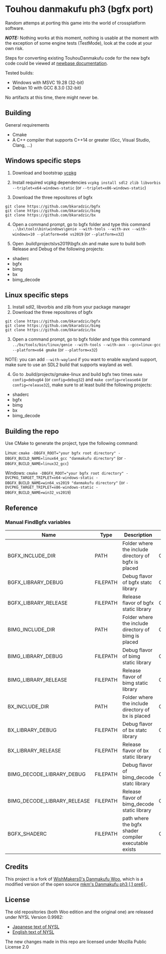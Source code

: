 # Touhou danmakufu ph3 (bgfx port)
Random attemps at porting this game into the world of crossplatform software.

***NOTE:*** Nothing works at this moment, nothing is usable at the moment with the exception of some engine tests (TestMode), look at the code at your own risk.

Steps for converting existing TouhouDanmakufu code for the new bgfx code could be viewed at [newbase documentation](https://github.com/arves100/danmakufu/tree/newbase/newbase).

Tested builds:
- Windows with MSVC 19.28 (32-bit)
- Debian 10 with GCC 8.3.0 (32-bit)

No artifacts at this time, there might never be.

## Building

General requirements
- Cmake
- A C++ compiler that supports C++14 or greater (Gcc, Visual Studio, Clang, ...)

## Windows specific steps
1. Download and bootstrap [vcpkg](https://github.com/microsoft/vcpkg)
2. Install required vcpkg dependencies
`vcpkg install sdl2 zlib libvorbis --triplet=x64-windows-static` (or `--triplet=x86-windows-static`)

3. Download the three repositores of bgfx
```
git clone https://github.com/bkaradzic/bgfx
git clone https://github.com/bkaradzic/bimg
git clone https://github.com/bkaradzic/bx
```

4. Open a command prompt, go to bgfx folder and type this command
`..\bx\tools\bin\windows\genie --with-tools --with-avx --with-windows=10 --platform=x64 vs2019` (or `--platform=x32`)

5. Open .build\projects\vs2019\bgfx.sln and make sure to build both Release and Debug of the following projects:
- shaderc
- bgfx
- bimg
- bx
- bimg_decode
 
## Linux specific steps
1. Install sdl2, libvorbis and zlib from your package manager
2. Download the three repositores of bgfx
```
git clone https://github.com/bkaradzic/bgfx
git clone https://github.com/bkaradzic/bimg
git clone https://github.com/bkaradzic/bx
```
3. Open a command prompt, go to bgfx folder and type this command
`../bx/tools/bin/linux/genie --with-tools --with-avx --gcc=linux-gcc --platform=x64 gmake` (or `--platform=x32`)

NOTE: you can add `--with-wayland` if you want to enable wayland support, make sure to use an SDL2 build that supports wayland as well.

4. Go to .build/projects/gmake-linux and build bgfx two times `make config=debug64` (or `config=debug32`) and `make config=release64` (or `config=release32`), make sure to at least build the following projects:
- shaderc
- bgfx
- bimg
- bx
- bimg_decode

## Building the repo
Use CMake to generate the project, type the following command:

Linux: `cmake -DBGFX_ROOT="your bgfx root directory" -DBGFX_BUILD_NAME=linux64_gcc "danmakufu directory"` (or `-DBGFX_BUILD_NAME=linux32_gcc`)

Windows: `cmake -DBGFX_ROOT="your bgfx root directory" -DVCPKG_TARGET_TRIPLET=x64-windows-static -DBGFX_BUILD_NAME=win64_vs2019 "danmakufu directory"` (or `-DVCPKG_TARGET_TRIPLET=x86-windows-static -DBGFX_BUILD_NAME=win32_vs2019`)

## Reference

### Manual FindBgfx variables
| Name | Type | Description | Example |
| ---- | ---- | ----------- | ------- |
| BGFX_INCLUDE_DIR | PATH |  Folder where the include directory of bgfx is placed | C:\bgfx\include |
| BGFX_LIBRARY_DEBUG | FILEPATH | Debug flavor of bgfx statc library | C:\bgfx\.build\win32_vs2019\bin\bgfxDebug.lib |
| BGFX_LIBRARY_RELEASE | FILEPATH | Release flavor of bgfx static library | C:\bgfx\.build\win32_vs2019\bin\bgfxRelease.lib |
| BIMG_INCLUDE_DIR | PATH | Folder where the include directory of bimg is placed | C:\bimg\include |
| BIMG_LIBRARY_DEBUG | FILEPATH | Debug flavor of bimg static library | C:\bgfx\.build\win32_vs2019\bin\bimgDebug.lib |
| BIMG_LIBRARY_RELEASE | FILEPATH | Release flavor of bimg static library | C:\bgfx\.build\win32_vs2019\bin\bimgRelease.lib |
| BX_INCLUDE_DIR | PATH | Folder where the include directory of bx is placed | C:\bx\include |
| BX_LIBRARY_DEBUG | FILEPATH | Debug flavor of bx statc library | C:\bgfx\.build\win32_vs2019\bin\bxDebug.lib |
| BX_LIBRARY_RELEASE | FILEPATH | Release flavor of bx static library | C:\bgfx\.build\win32_vs2019\bin\bxRelease.lib |
| BIMG_DECODE_LIBRARY_DEBUG | FILEPATH | Debug flavor of bimg_decode statc library | C:\bgfx\.build\win32_vs2019\bin\bimg_decodeDebug.lib |
| BIMG_DECODE_LIBRARY_RELEASE | FILEPATH | Release flavor of bimg_decode static library | C:\bgfx\.build\win32_vs2019\bin\bimg_decodeRelease.lib |
| BGFX_SHADERC | FILEPATH | path where the bgfx shader compiler executable exists | C:\bgfx\.build\win32_vs2019\bin\shadercRelease.exe |

## Credits
This project is a fork of [WishMakers0's Danmakufu Woo](https://github.com/WishMakers0/Danmakufu-Woo-Edition),
which is a modified version of the open source [mkm's Danmakufu ph3 [.1 pre6] ](https://touhougc.web.fc2.com/products/th_dnh_ph3.html).

## License
The old repositories (both Woo edition and the original one) are released under NYSL Version 0.9982:
- [Japanese text of NYSL](http://www.kmonos.net/nysl/)
- [English text of NYSL](http://www.kmonos.net/nysl/index.en.html)

The new changes made in this repo are licensed under Mozilla Public License 2.0

